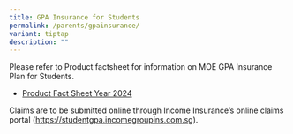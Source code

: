 ```yaml
---
title: GPA Insurance for Students
permalink: /parents/gpainsurance/
variant: tiptap
description: ""
---
```

<p>Please refer to Product factsheet for information on MOE GPA Insurance
Plan for Students.</p>
<ul data-tight="true" class="tight">
<li>
<p><a href="/files/Product_Fact_Sheet_Year_2024.pdf" rel="noopener noreferrer nofollow" target="_blank">Product Fact Sheet Year 2024</a>
</p>
</li>
</ul>
<p>Claims are to be submitted online through Income Insurance’s online claims
portal (<a href="https://studentgpa.incomegroupins.com.sg" rel="noopener noreferrer nofollow" target="_blank">https://studentgpa.incomegroupins.com.sg</a>).</p>